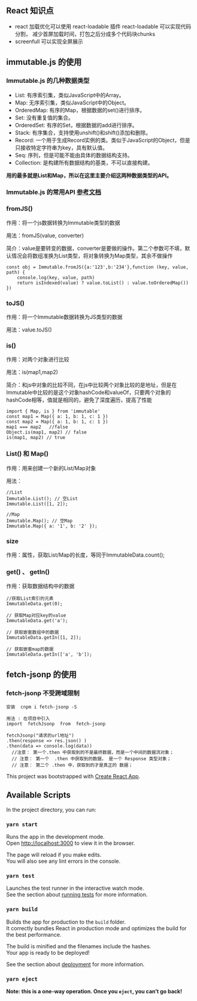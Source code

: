 ## React 知识点
- react 加载优化可以使用 react-loadable 插件
  react-loadable 可以实现代码分割， 减少首屏加载时间，打包之后分成多个代码块chunks
- screenfull 可以实现全屏展示

## immutable.js 的使用

### Immutable.js 的几种数据类型
- List: 有序索引集，类似JavaScript中的Array。
- Map: 无序索引集，类似JavaScript中的Object。
- OrderedMap: 有序的Map，根据数据的set()进行排序。
- Set: 没有重复值的集合。
- OrderedSet: 有序的Set，根据数据的add进行排序。
- Stack: 有序集合，支持使用unshift()和shift()添加和删除。
- Record: 一个用于生成Record实例的类。类似于JavaScript的Object，但是只接收特定字符串为key，具有默认值。
- Seq: 序列，但是可能不能由具体的数据结构支持。
- Collection: 是构建所有数据结构的基类，不可以直接构建。

**用的最多就是List和Map，所以在这里主要介绍这两种数据类型的API。**

### Immutable.js 的常用API [参考文档](https://www.jianshu.com/p/0fa8c7456c15)

### fromJS()
作用：将一个js数据转换为Immutable类型的数据

用法：fromJS(value, converter)

简介：value是要转变的数据，converter是要做的操作。第二个参数可不填，默认情况会将数组准换为List类型，将对象转换为Map类型，其余不做操作
```
const obj = Immutable.fromJS({a:'123',b:'234'},function (key, value, path) {
    console.log(key, value, path)
    return isIndexed(value) ? value.toList() : value.toOrderedMap())
})
```

### toJS()

作用：将一个Immutable数据转换为JS类型的数据

用法：value.toJS()

### is()
作用：对两个对象进行比较

用法：is(map1,map2)

简介：和js中对象的比较不同，在js中比较两个对象比较的是地址，但是在Immutable中比较的是这个对象hashCode和valueOf，只要两个对象的hashCode相等，值就是相同的，避免了深度遍历，提高了性能

```
import { Map, is } from 'immutable'
const map1 = Map({ a: 1, b: 1, c: 1 })
const map2 = Map({ a: 1, b: 1, c: 1 })
map1 === map2   //false
Object.is(map1, map2) // false
is(map1, map2) // true
```
### List() 和 Map()
作用：用来创建一个新的List/Map对象

用法：
```
//List
Immutable.List(); // 空List
Immutable.List([1, 2]);

//Map
Immutable.Map(); // 空Map
Immutable.Map({ a: '1', b: '2' });
```

### size
作用：属性，获取List/Map的长度，等同于ImmutableData.count();

### get() 、 getIn()
作用：获取数据结构中的数据
```
//获取List索引的元素
ImmutableData.get(0);

// 获取Map对应key的value
ImmutableData.get('a');

// 获取嵌套数组中的数据
ImmutableData.getIn([1, 2]);

// 获取嵌套map的数据
ImmutableData.getIn(['a', 'b']);
```
## fetch-jsonp 的使用
### fetch-jsonp  不受跨域限制
```
安装  cnpm i fetch-jsonp -S

用法 : 在项目中引入
import  fetchJsonp  from  fetch-jsonp

fetchJsonp("请求的url地址")
.then(response => res.json() )
.then(data => console.log(data))
  //注意： 第一个.then 中获取到的不是最终数据，而是一个中间的数据流对象；
  // 注意： 第一个  .then 中获取到的数据， 是一个 Response 类型对象；
  // 注意： 第二个 .then 中，获取到的才是真正的 数据；
```

This project was bootstrapped with [Create React App](https://github.com/facebook/create-react-app).

## Available Scripts

In the project directory, you can run:

### `yarn start`

Runs the app in the development mode.<br />
Open [http://localhost:3000](http://localhost:3000) to view it in the browser.

The page will reload if you make edits.<br />
You will also see any lint errors in the console.

### `yarn test`

Launches the test runner in the interactive watch mode.<br />
See the section about [running tests](https://facebook.github.io/create-react-app/docs/running-tests) for more information.

### `yarn build`

Builds the app for production to the `build` folder.<br />
It correctly bundles React in production mode and optimizes the build for the best performance.

The build is minified and the filenames include the hashes.<br />
Your app is ready to be deployed!

See the section about [deployment](https://facebook.github.io/create-react-app/docs/deployment) for more information.

### `yarn eject`

**Note: this is a one-way operation. Once you `eject`, you can’t go back!**